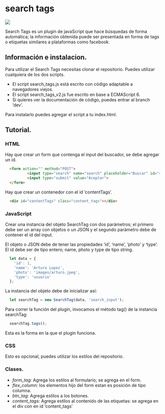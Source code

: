 # search tags

![](https://dl.dropboxusercontent.com/s/antdn71h95ud7p3/main_image_searchTag.jpg?dl=0)

Search Tags es un plugin de javaScript que hace búsquedas de forma automática; la información obtenida puede ser 
presentada en forma de tags o etiquetas similares a plataformas como facebook.

## Información e instalacion.
Para utilizar el Search Tags necesitas clonar el repositorio. Puedes utilizar cualquiera de los dos scripts.
- El script search_tags.js  está escrito con código adaptable a navegadores viejos.
- El script search_tags_v2.js fue escrito en base a ECMAScript 6.
- Si quieres ver la documentación de código, puedes entrar al branch ‘dev’.

Para instalarlo puedes agregar el script a tu index.html.

## Tutorial.
### HTML
Hay que crear un form que contenga el input del buscador, se debe agregar un id.
```html
  <form action="" method="POST">
          <input type="search" name="search" placeholder="Buscar" id="search_input">
          <input type="submit" value="Aceptar">	
  </form>
```
Hay que crear un contenedor  con el id ’contentTags’.
```html
  <div id="contentTags" class="content_tags"></div>
```
### JavaScript
Crear una instancia del objeto SearchTag con dos parámetros; el primero debe ser  un array con objetos o un JSON y el segundo parámetro debe de contener el id del input.

El objeto o JSON debe de tener las propiedades ‘id’, ‘name’, ‘photo’ y ‘type’. El id debe ser de tipo entero; name, photo y type de tipo string.

```javascript
  let data = {
    'id': 1,
    'name': 'Arturo Lopez',
    'photo': 'images/arturo.jpeg',
    'type': 'usuario'
  };
```
La instancia del objeto debe de inicializar así:
```javascript
  let searchTag = new SearchTag(data, 'search_input');
```
Para correr la función del plugin, invocamos el método tag() de la instancia searchTag:
```javascript
  searchTag.tags();
```
Esta es la forma en la que el plugin funciona.

### CSS
Esto es opcional, puedes utilizar los estilos del repositorio.

### Clases.
- *form_tag:* Agrega los estilos al formulario; se agrega en el form.
- *flex_column:* los elementos hijo del form estan es posición de tipo columna.
- *btn_tag:* Agrega estilos a los botones.
- *content_tags:* Agrega estilos al contenido de las etiquetas: se agrega en el div con en id ‘content_tags’

